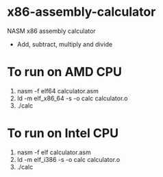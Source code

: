 # x86-assembly-calculator

NASM x86 assembly calculator

- Add, subtract, multiply and divide

# To run on AMD CPU

1. nasm -f elf64 calculator.asm
2. ld -m elf_x86_64 -s -o calc calculator.o
3. ./calc

# To run on Intel CPU

1. nasm -f elf calculator.asm
2. ld -m elf_i386 -s -o calc calculator.o
3. ./calc


